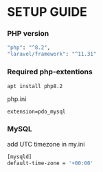 # SETUP GUIDE

### PHP version

```sh
"php": "^8.2",
"laravel/framework": "^11.31"
```

### Required php-extentions

```sh
apt install php8.2
```

php.ini
```
extension=pdo_mysql
```

### MySQL

add UTC timezone in my.ini
```sh
[mysqld]
default-time-zone = '+00:00'
```
